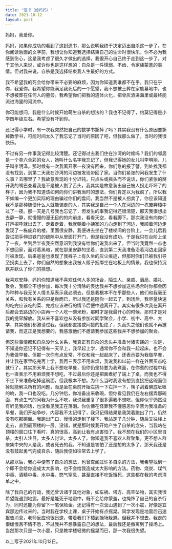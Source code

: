 ```yaml
---
title: "遗书（给妈妈）"
date: 2021-10-12
layout: post
---
```


妈妈，我爱你。

妈妈，如果你成功的看到了这封遗书，那么说明我终于决定迈出自杀这一步了。在你阅读后面的文字前，我想让你知道我选择结束自己的生命时很快乐，你不必为我感到伤心，这是我考虑了很久才做出的选择，我很开心自己终于走到这一步了。对于其他人来说，或许你也是这样想的：自杀是一件懦弱、不齿、令家族蒙羞的事情。但对我来说，自杀是我选择结束我人生最好的方式。

我不希望我的死会给你带来不必要的麻烦，因为你知道我谁都不在乎，我只在乎你，我爱你。我希望你能满足我死后的一个愿望，我不想被土葬在家族墓地中，也不想被葬在任何人的墓旁。我希望你们把我的遗体火化，把骨灰洒进海里或最终能流进海里的河流中。

你可能想问，我是什么时候开始萌生自杀的想法的？我也不记得了，约莫记得是小学四年级左右。希望没有吓到你。

还记得小学时，有一次我突然把自己的数学书撕掉了吗？其实我没有什么原因要撕掉数学书，可能时间太久了我忘记了当时的原因了吧，但我那么做了，当时的我很快乐。

不过有另一件事我记得比较清楚。还记得过去我们住在沙湾的时候吗？我们的邻居是一个卖六合彩的女人，她叫什么名字我忘记了，但我记得她的女儿叫李明丽、儿子叫李明泽。那时候有一次我离开家一夜没有回来，你们急的报了警，到处找我都没有找到，到第二天我在沙湾的河边被发现带回了家。当你们紧张的问我发生了什么事？去哪里了？我故意表现的十分迟钝，只点头或摇头而不说话，你们紧张的掰开我的嘴巴查看我是不是被人割了舌头，我其实是故意装出自己被人拐走吓坏了的样子，因为我不知道该如何向你们讲我当时的想法，你们肯定以为我疯了，所以我不如编一个更加实际的理由骗过你们的盘问。我当然不是被人拐卖了，你应该知道我不是那种随便什么人就能骗走的人，其实我是自己一个人在河边的一栋废弃楼中过了一夜。那一天是几号我也忘记了，但发生的事我记得还很清楚，那天我很想出去静一静，就慢慢的漫无目的的向前走，看看天空，看看脚下。那次我没有向你们打声招呼就出去了，走着走着，我就朝着小姨家的方向走到了河边，我顺着河边走发现了一栋废弃的楼，里面很安静，我便进去坐在了楼梯间的台阶上，一会儿后我尝试把手伸进铁门的缝隙中从里面打开门，但是我没有成功，于是我只在台阶上坐了一夜。坐到后半夜我突然意识到我没有给你们说我出来了，但当时我竟然一点也不想回家，面对着黑暗，就在那里安静的坐着，直到第二天我准备沿着河边走回家时被发现。后来爸爸也发现了我裤子上有久坐的灰尘痕迹，但那时你们已被我引导至拐卖上去了，你们自然的想象出我被人贩子捆绑坐在地板上的情景，我也保持沉默并默认了你们的猜想。

我喜欢安静，妈妈你知道我不喜欢任何人多的场合，陌生人、亲戚、酒局、婚礼、聚会，我都全不想参加，每次我十分清除的表达我并不想参加这些场合时你都会因为种种与我无关人情关系表示我必须去，但是我根本不在乎那些人，他们和我毫无关系，和我有关系的只是你而已，所以我还是随你一起去了。到场后，我尽量快速的吃完应该吃的菜、完成应该进行的情节后便中途离开了。其实有很多次我在离开后都会去路边的小店再一个人吃一碗米粉，那时才是我最开心的时候，那时才是对我的提早解放。我从来不喜欢也从没有参加过同学聚会，小学、初中、高中、大学，其实他们都邀请过我，但我都直接或间接的拒绝了，久而久之他们也就不再邀请我，而这正是我想要的，我感激他们不邀请我参加这些我并不想参加的聚会。

但这些事情都和自杀没什么关系，我真正有自杀的念头并准备付诸实践的一次是，不知道你还记不记得有一天早上，我早起上学，通常你不会和我一起起床，也不会为我做早餐。但那一次你有点反常，不仅和我一起起床了，还表示要为我做早餐，并让我在家里吃完再上学，我再三表示不用麻烦，我说我和以前一样在外面买点吃就行了。其实那天早上我不想吃早餐，但你仍坚持要为我煮面，在你煮的过程中我也一直表示不用麻烦我不想吃，不过最后你还是把面煮好了端上了桌，而我也不得不坐下来准备吃掉这碗面，但我根本不想。为什么当时我没有想到直接把这碗面倒掉就能解决所有的问题，而是坐在桌前开始左挑一下右拌一下，筷子刮着碗底呲呲的响，我一口也没吃。几分钟后，你准备出来收碗，但你看见我仍在左右摆弄那碗面，有点生气的问我为什么不吃，我说我重复了很多遍我不想吃，但你似乎仍然没有听见我的话，也没看见我正在落泪。你仿佛在怪罪我不懂感恩你辛苦为我准备的早餐，我们开始争吵，内容我不太记得了，我只记得结果是我哭着跑出了门，仍然没有吃那碗面。我跑出门口，慢慢的走到了楼下，我站定了几分钟，随后又往楼上走去，直到最顶楼的一层。没错，就是那时候我开始产生了自杀的念头，当我站在顶楼的窗口往下看时，真的很高，高到让我有点害怕了。我不想在我们的小区里自杀，太引人注目，太多人讨论，太多人了。你知道我不喜欢人群聚集，更不想人群聚集中央的人是我，或者死去的我。不知道是害怕了还是想的太多了，那天我还是没有鼓起勇气完成自杀，随后我便如往常去上学了。

从那以后，我心中便有了自杀的想法，也曾查阅过许多自杀的方法，我希望找到一个即不会给你造成太大影响，也不会给我造成太大影响的方法。药物、烧炭、煤气中毒、酒精中毒、水中毒、憋气窒息，甚至直接不吃饭饿死，这些都在我的考虑清单之中。

除了我自己的行动，我还曾诉诸于其他对象，如车祸、塔方、高空坠物，其实我很希望能遇到地震，最好是能死于地震中，既不会给你蒙羞，也掩饰了自己的自杀行为，同时还能为你留下一笔保险金。还记得有一次营山遇到了一次小震，好像是宜宾那边传过来的，当时我在学校上课，桌子开始有点摇晃。同学发现是地震后迅速报告消息，老师反应也很迅速，带着我们下楼到操场躲避。但我并不想去，我走的很缓慢且不情不愿，不过我并不想暴露自己的想法，最后我还是撤离到了操场上。当然那次只是一次小震，只是教学楼轻微的摇晃而已，那一次我很失望。

以上写于2021年10月12日。